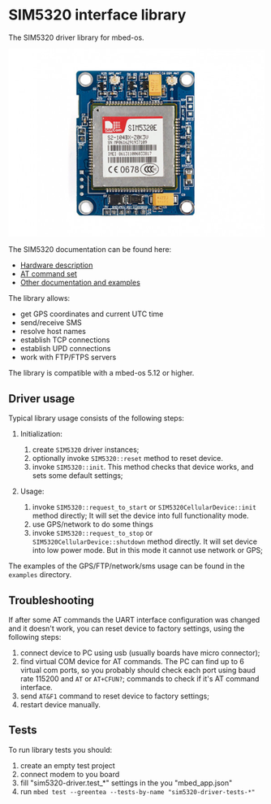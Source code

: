 # SIM5320 interface library

The SIM5320 driver library for mbed-os.

![SIM5320 board](images/board.jpg)

The SIM5320 documentation can be found here:

- [Hardware description](https://simcom.ee/documents/SIM5320/SIM5320_Hardware_Design_V1.07.pdf)
- [AT command set](https://simcom.ee/documents/SIM5320/SIMCOM_SIM5320_ATC_EN_V2.05.pdf)
- [Other documentation and examples](https://simcom.ee/documents/?dir=SIM5320)

The library allows:

- get GPS coordinates and current UTC time
- send/receive SMS
- resolve host names
- establish TCP connections
- establish UPD connections
- work with FTP/FTPS servers

The library is compatible with a mbed-os 5.12 or higher.

## Driver usage

Typical library usage consists of the following steps:

1. Initialization:
   
   1. create `SIM5320` driver instances;
   2. optionally invoke `SIM5320::reset` method to reset device.
   3. invoke `SIM5320::init`. This method checks that device works, and sets some default settings;

2. Usage:

   1. invoke `SIM5320::request_to_start` or `SIM5320CellularDevice::init` method directly;
      It will set the device into full functionality mode.
   2. use GPS/network to do some things
   3. invoke `SIM5320::request_to_stop` or `SIM5320CellularDevice::shutdown` method directly.
      It will set device into low power mode. But in this mode it cannot use network or GPS;

The examples of the GPS/FTP/network/sms usage can be found in the `examples` directory.

## Troubleshooting

If after some AT commands the UART interface configuration was changed and it doesn't work,
you can reset device to factory settings, using the following steps:

1. connect device to PC using usb (usually boards have micro connector);
2. find virtual COM device for AT commands. The PC can find up to 6 virtual com ports,
   so you probably should check each port using baud rate 115200 and `AT` or `AT+CFUN?`;
   commands to check if it's AT command interface.
3. send `AT&F1` command to reset device to factory settings;
4. restart device manually.

## Tests

To run library tests you should:

1. create an empty test project
2. connect modem to you board
3. fill "sim5320-driver.test_*" settings in the you "mbed_app.json"
4. run `mbed test --greentea --tests-by-name "sim5320-driver-tests-*"`
